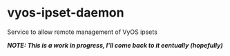 # vyos-ipset-daemon
Service to allow remote management of VyOS ipsets

_**NOTE: This is a work in progress, I'll come back to it eentually (hopefully)**_
